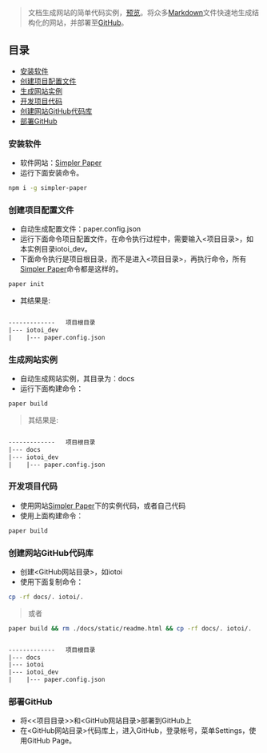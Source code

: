 > 文档生成网站的简单代码实例，[预览](http://cnruby.github.io/iotoi/)。将众多[Markdown](http://wowubuntu.com/markdown/)文件快速地生成结构化的网站，并部署至[GitHub](https://github.com)。

## 目录    
- [安装软件](#安装软件)
- [创建项目配置文件](#创建项目配置文件)
- [生成网站实例](#生成网站实例)
- [开发项目代码](#开发项目代码)
- [创建网站GitHub代码库](#创建网站GitHub代码库)
- [部署GitHub](#部署GitHub)

### 安装软件
- 软件网站：[Simpler Paper](https://github.com/DhyanaChina/simpler-paper)
- 运行下面安装命令。

```bash
npm i -g simpler-paper
```

### 创建项目配置文件
- 自动生成配置文件：paper.config.json
- 运行下面命令项目配置文件，在命令执行过程中，需要输入<项目目录>，如本实例目录iotoi_dev。
- 下面命令执行是项目根目录，而不是进入<项目目录>，再执行命令，所有[Simpler Paper](https://github.com/DhyanaChina/simpler-paper)命令都是这样的。

```bash
paper init
```

- 其结果是:

```html  

-------------   项目根目录
|--- iotoi_dev
|    |--- paper.config.json
```

### 生成网站实例
- 自动生成网站实例，其目录为：docs
- 运行下面构建命令：

```bash
paper build
```

> 其结果是:

```html  

-------------   项目根目录
|--- docs
|--- iotoi_dev
|    |--- paper.config.json
```


### 开发项目代码
- 使用网站[Simpler Paper](https://github.com/DhyanaChina/simpler-paper)下的实例代码，或者自己代码
- 使用上面构建命令：

```bash
paper build
```

### 创建网站GitHub代码库
- 创建<GitHub网站目录>，如iotoi
- 使用下面复制命令：

```bash
cp -rf docs/. iotoi/.
```

> 或者

```bash
paper build && rm ./docs/static/readme.html && cp -rf docs/. iotoi/.
```


```html  

-------------   项目根目录
|--- docs
|--- iotoi
|--- iotoi_dev
|    |--- paper.config.json
```

### 部署GitHub
- 将<<项目目录>>和<GitHub网站目录>部署到GitHub上
- 在<GitHub网站目录>代码库上，进入GitHub，登录帐号，菜单Settings，使用GitHub Page。